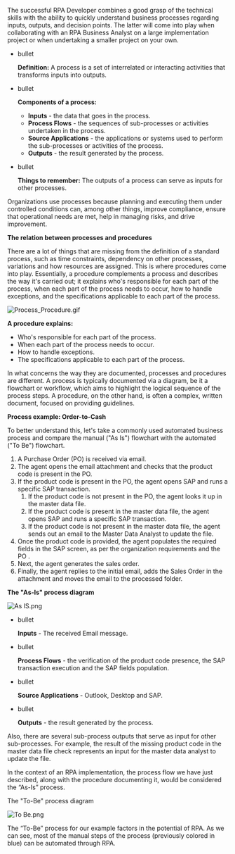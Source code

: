 The successful RPA Developer combines a good grasp of the technical skills with the ability to quickly understand business processes regarding inputs, outputs, and decision points. The latter will come into play when collaborating with an RPA Business Analyst on a large implementation project or when undertaking a smaller project on your own.

- bullet
    
    **Definition:** A process is a set of interrelated or interacting activities that transforms inputs into outputs.
    
- bullet
    
    **Components of a process:**
    
    - **Inputs** - the data that goes in the process.
    - **Process Flows** - the sequences of sub-processes or activities undertaken in the process.
    - **Source Applications** - the applications or systems used to perform the sub-processes or activities of the process.
    - **Outputs** - the result generated by the process.
- bullet
    
    **Things to remember:** The outputs of a process can serve as inputs for other processes.
    

Organizations use processes because planning and executing them under controlled conditions can, among other things, improve compliance, ensure that operational needs are met, help in managing risks, and drive improvement.

****The relation between processes and procedures****

There are a lot of things that are missing from the definition of a standard process, such as time constraints, dependency on other processes, variations and how resources are assigned. This is where procedures come into play. Essentially, a procedure complements a process and describes the way it's carried out; it explains who's responsible for each part of the process, when each part of the process needs to occur, how to handle exceptions, and the specifications applicable to each part of the process.

![Process_Procedure.gif](../_resources/RfSX3duEYcJELB_W_jVxGTgpsRc5K2kT.gif)

**A procedure explains:**

- Who's responsible for each part of the process.
- When each part of the process needs to occur.
- How to handle exceptions.
- The specifications applicable to each part of the process.

In what concerns the way they are documented, processes and procedures are different. A process is typically documented via a diagram, be it a flowchart or workflow, which aims to highlight the logical sequence of the process steps. A procedure, on the other hand, is often a complex, written document, focused on providing guidelines.

**Process example: Order-to-Cash**

To better understand this, let's take a commonly used automated business process and compare the manual ("As Is") flowchart with the automated ("To Be") flowchart.

1.  A Purchase Order (PO) is received via email.
2.  The agent opens the email attachment and checks that the product code is present in the PO.
3.  If the product code is present in the PO, the agent opens SAP and runs a specific SAP transaction.
    1.  If the product code is not present in the PO, the agent looks it up in the master data file.
    2.  If the product code is present in the master data file, the agent opens SAP and runs a specific SAP transaction.
    3.  If the product code is not present in the master data file, the agent sends out an email to the Master Data Analyst to update the file.
4.  Once the product code is provided, the agent populates the required fields in the SAP screen, as per the organization requirements and the PO .
5.  Next, the agent generates the sales order.
6.  Finally, the agent replies to the initial email, adds the Sales Order in the attachment and moves the email to the processed folder.

**The "As-Is" process diagram**

![As IS.png](../_resources/8sCWdGVdMskK9VF0_Iq8n78gd_LEvs_6.png)

- bullet
    
    **Inputs** - The received Email message.
    
- bullet
    
    **Process Flows** - the verification of the product code presence, the SAP transaction execution and the SAP fields population.
    
- bullet
    
    **Source Applications** - Outlook, Desktop and SAP.
    
- bullet
    
    **Outputs** - the result generated by the process.
    

Also, there are several sub-process outputs that serve as input for other sub-processes. For example, the result of the missing product code in the master data file check represents an input for the master data analyst to update the file.

In the context of an RPA implementation, the process flow we have just described, along with the procedure documenting it, would be considered the “As-Is” process.

The "To-Be" process diagram

![To Be.png](../_resources/KDAX6h8FPlPMhXNV_C8VT2bREFsdg07n.png)

The “To-Be” process for our example factors in the potential of RPA. As we can see, most of the manual steps of the process (previously colored in blue) can be automated through RPA.